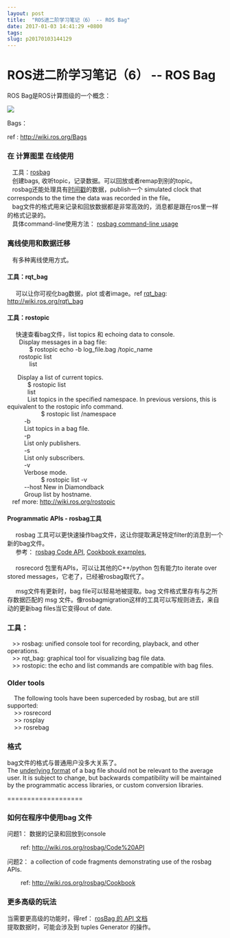 ```yaml
---
layout: post
title:  "ROS进二阶学习笔记（6） -- ROS Bag"
date: 2017-01-03 14:41:29 +0800
tags: 
slug: p20170103144129
---
```


# ROS进二阶学习笔记（6） -- ROS Bag





  
 


  
 


ROS Bag是ROS计算图级的一个概念：


![](https://img-blog.csdn.net/20170103102122030?watermark/2/text/aHR0cDovL2Jsb2cuY3Nkbi5uZXQvc29uaWN0bA==/font/5a6L5L2T/fontsize/400/fill/I0JBQkFCMA==/dissolve/70/gravity/Center)


  
 


Bags：


ref : http://wiki.ros.org/Bags  
 


  
 


### 在 计算图里 在线使用


   工具：[rosbag](http://wiki.ros.org/rosbag)  
    创建bags, 收听topic，记录数据。可以回放或者remap到别的topic。  
    rosbag还能处理具有[时间戳](https://so.csdn.net/so/search?q=%E6%97%B6%E9%97%B4%E6%88%B3&spm=1001.2101.3001.7020)的数据，publish一个 simulated clock that corresponds to the time the data was recorded in the file。  
    bag文件的格式用来记录和回放数据都是非常高效的，消息都是跟在ros里一样的格式记录的。  
    具体command-line使用方法：  [rosbag command-line usage](http://wiki.ros.org/rosbag/Commandline)  
 


### 离线使用和数据迁移


   有多种离线使用方式。  
 


#### 工具：rqt\_bag


     可以让你可视化bag数据，plot 或者image。ref  [rqt\_bag](http://wiki.ros.org/rqt_bag): http://wiki.ros.org/rqt\_bag  
   
 


#### 工具：rostopic


     快速查看bag文件，list topics 和 echoing data to console.   
        Display messages in a bag file:  
              $ rostopic echo -b log\_file.bag /topic\_name  
        rostopic list  
              list  
   
       Display a list of current topics.  
             $ rostopic list  
             list <namespace>  
             List topics in the specified namespace. In previous versions, this is equivalent to the rostopic info command.  
                     $ rostopic list /namespace  
           -b  
           List topics in a bag file.   
           -p  
           List only publishers.   
           -s  
           List only subscribers.   
           -v  
           Verbose mode.  
                     $ rostopic list -v  
           --host New in Diamondback  
           Group list by hostname.   
    ref more: http://wiki.ros.org/rostopic  
 


#### Programmatic APIs - rosbag工具


     rosbag 工具可以更快速操作bag文件，这让你提取满足特定filter的消息到一个新的bag文件。  
      参考： [rosbag Code API](http://wiki.ros.org/rosbag/Code%20API), [Cookbook examples](http://wiki.ros.org/rosbag/Cookbook),  
                   
      rosrecord 包里有APIs，可以让其他的C++/python 包有能力to iterate over stored messages，它老了，已经被rosbag取代了。  
   
      msg文件有更新时，bag file可以轻易地被提取。bag 文件格式里存有与之所存数据匹配的 msg 文件。像rosbagmigration这样的工具可以写规则进去，来自动的更新bag files当它变得out of date.  
   
 


### 工具：


   >> rosbag: unified console tool for recording, playback, and other operations.  
    >> rqt\_bag: graphical tool for visualizing bag file data.  
    >> rostopic: the echo and list commands are compatible with bag files.  
   
 


### Older tools


    The following tools have been superceded by rosbag, but are still supported:  
     >> rosrecord  
     >> rosplay  
     >> rosrebag  
   
 


### 格式


bag文件的格式与普通用户没多大关系了。  
 The [underlying format](http://wiki.ros.org/Bags/Format) of a bag file should not be relevant to the average user. It is subject to change, but backwards compatibility will be maintained by the programmatic access libraries, or custom conversion libraries.  
 


  
 


===================


### 如何在程序中使用bag 文件


问题1： 数据的记录和回放到console  
 


        ref: http://wiki.ros.org/rosbag/Code%20API


问题2： a collection of code fragments demonstrating use of the rosbag APIs.


        ref: http://wiki.ros.org/rosbag/Cookbook  
 


### 


### 更多高级的玩法


当需要更高级的功能时，得ref：  [rosBag 的 API 文档](http://docs.ros.org/jade/api/rosbag/html/python/rosbag.bag.Bag-class.html)  
 提取数据时，可能会涉及到 tuples Generator 的操作。  
 


  
 


  
 


  
 


  
 


  
 




